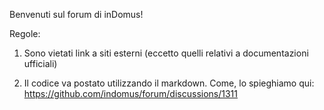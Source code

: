 Benvenuti sul forum di inDomus!

Regole:

1. Sono vietati link a siti esterni (eccetto quelli relativi a documentazioni ufficiali)

2. Il codice va postato utilizzando il markdown. Come, lo spieghiamo qui: https://github.com/indomus/forum/discussions/1311
